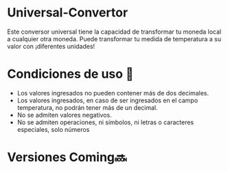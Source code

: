# Universal-Convertor
Este conversor universal tiene la capacidad de transformar tu moneda local a cualquier otra moneda. Puede transformar tu medida de temperatura a su valor con ¡diferentes unidades!

# Condiciones de uso 🤖

-  Los valores ingresados no pueden contener más de dos decimales.
-  Los valores ingresados, en caso de ser ingresados en el campo temperatura, no podrán tener más de un decimal.
-  No se admiten valores negativos.
-  No se admiten operaciones, ni símbolos, ni letras o caracteres especiales, solo números

# Versiones Coming🔜
